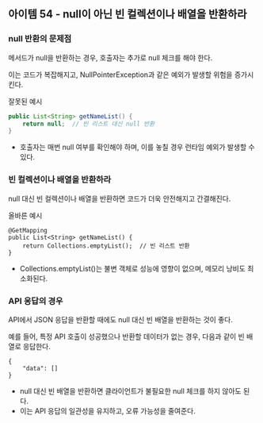## 아이템 54 - null이 아닌 빈 컬렉션이나 배열을 반환하라

### null 반환의 문제점

메서드가 null을 반환하는 경우, 호출자는 추가로 null 체크를 해야 한다.

이는 코드가 복잡해지고, NullPointerException과 같은 예외가 발생할 위험을 증가시킨다.

잘못된 예시

```java
public List<String> getNameList() {
    return null;  // 빈 리스트 대신 null 반환
}
```

-   호출자는 매번 null 여부를 확인해야 하며, 이를 놓칠 경우 런타임 예외가 발생할 수 있다.

### 빈 컬렉션이나 배열을 반환하라

null 대신 빈 컬렉션이나 배열을 반환하면 코드가 더욱 안전해지고 간결해진다.

올바른 예시

```
@GetMapping
public List<String> getNameList() {
    return Collections.emptyList();  // 빈 리스트 반환
}
```

-   Collections.emptyList()는 불변 객체로 성능에 영향이 없으며, 메모리 낭비도 최소화된다.

### API 응답의 경우

API에서 JSON 응답을 반환할 때에도 null 대신 빈 배열을 반환하는 것이 좋다.

예를 들어, 특정 API 호출이 성공했으나 반환할 데이터가 없는 경우, 다음과 같이 빈 배열로 응답한다.

```
{
    "data": []
}
```

-   null 대신 빈 배열을 반환하면 클라이언트가 불필요한 null 체크를 하지 않아도 된다.
-   이는 API 응답의 일관성을 유지하고, 오류 가능성을 줄여준다.
